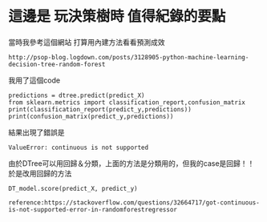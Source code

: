 # 這邊是 玩決策樹時 值得紀錄的要點

### 
當時我參考這個網站 打算用內建方法看看預測成效
```
http://psop-blog.logdown.com/posts/3128905-python-machine-learning-decision-tree-random-forest
```
我用了這個code
```
predictions = dtree.predict(predict_X)
from sklearn.metrics import classification_report,confusion_matrix
print(classification_report(predict_y,predictions))
print(confusion_matrix(predict_y,predictions))

```
結果出現了錯誤是
```
ValueError: continuous is not supported
```
由於DTree可以用回歸＆分類，上面的方法是分類用的，但我的case是回歸！！
於是改用回歸的方法
```
DT_model.score(predict_X, predict_y)
```
```
reference:https://stackoverflow.com/questions/32664717/got-continuous-is-not-supported-error-in-randomforestregressor
```

